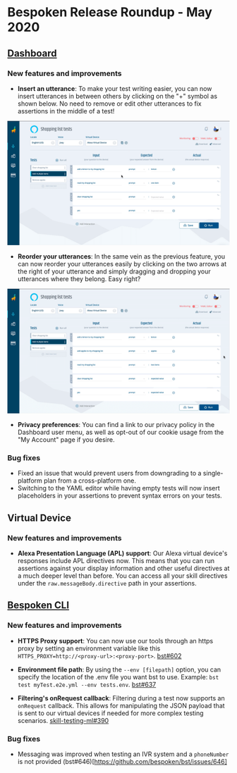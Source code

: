 # Bespoken Release Roundup - May 2020

## [Dashboard](https://apps.bespoken.io)

### New features and improvements
- **Insert an utterance**: To make your test writing easier, you can now insert utterances in between others by clicking on the "+" symbol as shown below. No need to remove or edit other utterances to fix assertions in the middle of a test!

![Inserting a utterance](./images/202005_01.gif)

- **Reorder your utterances**: In the same vein as the previous feature, you can now reorder your utterances easily by clicking on the two arrows at the right of your utterance and simply dragging and dropping your utterances where they belong. Easy right?

![Reordering assertions](./images/202005_02.gif)

- **Privacy preferences**: You can find a link to our privacy policy in the Dashboard user menu, as well as opt-out of our cookie usage from the "My Account" page if you desire.

### Bug fixes
- Fixed an issue that would prevent users from downgrading to a single-platform plan from a cross-platform one.
- Switching to the YAML editor while having empty tests will now insert placeholders in your assertions to prevent syntax errors on your tests.   


## Virtual Device

### New features and improvements
- **Alexa Presentation Language (APL) support**: Our Alexa virtual device's responses include APL directives now. This means that you can run assertions against your display information and other useful directives at a much deeper level than before. You can access all your skill directives under the `raw.messageBody.directive` path in your assertions.

## [Bespoken CLI](https://www.npmjs.com/package/bespoken-tools)
### New features and improvements
- **HTTPS Proxy support**: You can now use our tools through an https proxy by setting an environment variable like this `HTTPS_PROXY=http://<proxy-url>:<proxy-port>`. [bst#602](https://github.com/bespoken/bst/issues/602)

- **Environment file path**: By using the `--env [filepath]` option, you can specify the location of the .env file you want bst to use. Example: `bst test myTest.e2e.yml --env tests.env`. [bst#637](https://github.com/bespoken/bst/issues/637)

- **Filtering's onRequest callback**: Filtering during a test now supports an `onRequest` callback. This allows for manipulating the JSON payload that is sent to our virtual devices if needed for more complex testing scenarios. [skill-testing-ml#390](https://github.com/bespoken/skill-testing-ml/issues/390)

### Bug fixes
 - Messaging was improved when testing an IVR system and a `phoneNumber` is not provided (bst#646)[https://github.com/bespoken/bst/issues/646]


